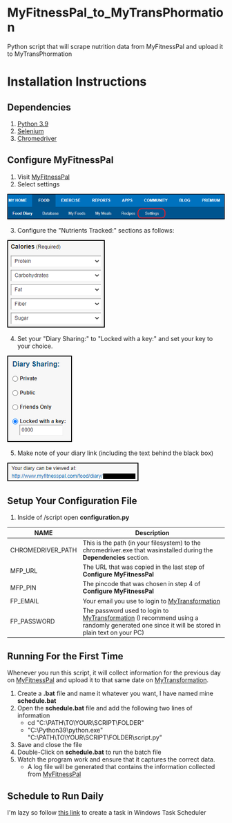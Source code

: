 # MyFitnessPal_to_MyTransPhormation
Python script that will scrape nutrition data from MyFitnessPal and upload it to MyTransPhormation

# Installation Instructions

## Dependencies
1. [Python 3.9](https://www.python.org/downloads/release/python-390/)
2. [Selenium](https://www.selenium.dev/)
3. [Chromedriver](https://chromedriver.chromium.org/downloads)

## Configure MyFitnessPal
1. Visit [MyFitnessPal](https://www.myfitnesspal.com/)
2. Select settings

![settings](docs/Instructions_1.png)

3. Configure the "Nutrients Tracked:" sections as follows:

![Nutrients Tracked](docs/Instructions_2.png)

4. Set your "Diary Sharing:" to "Locked with a key:" and set your key to your choice. 

![Locked](docs/Instructions_3.png)

5. Make note of your diary link (including the text behind the black box)

![Diary Link](docs/Instructions_4.png)

## Setup Your Configuration File
1. Inside of /script open **configuration.py**

| NAME | Description |
| ---------------- | ------------- |
| CHROMEDRIVER_PATH | This is the path (in your filesystem) to the chromedriver.exe that wasinstalled during the **Dependencies** section.|
| MFP_URL | The URL that was copied in the last step of **Configure MyFitnessPal**|
| MFP_PIN | The pincode that was chosen in step 4 of **Configure MyFitnessPal**|
| FP_EMAIL | Your email you use to login to [MyTransformation](https://app.mytransphormation.com/dashboard)|
| FP_PASSWORD | The password used to login to [MyTransformation](https://app.mytransphormation.com/dashboard) (I recommend using a randomly generated one since it will be stored in plain text on your PC)|

## Running For the First Time
Whenever you run this script, it will collect information for the previous day on [MyFitnessPal](https://www.myfitnesspal.com/) and upload it to that same date on [MyTransformation](https://app.mytransphormation.com/dashboard).

1. Create a **.bat** file and name it whatever you want, I have named mine **schedule.bat**
2. Open the **schedule.bat** file and add the following two lines of information
   - cd "C:\PATH\TO\YOUR\SCRIPT\FOLDER\"
   - "C:\Python39\python.exe" "C:\PATH\TO\YOUR\SCRIPT\FOLDER\script.py"
3. Save and close the file
4. Double-Click on **schedule.bat** to run the batch file
5. Watch the program work and ensure that it captures the correct data.
   - A log file will be generated that contains the information collected from [MyFitnessPal](https://www.myfitnesspal.com/)

## Schedule to Run Daily
I'm lazy so follow [this link](https://www.thewindowsclub.com/how-to-schedule-batch-file-run-automatically-windows-7) to create a task in Windows Task Scheduler